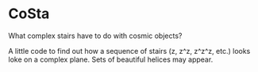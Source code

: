 # CoSta
What complex stairs have to do with cosmic objects? 

A little code to find out how a sequence of stairs (z, z^z, z^z^z, etc.) looks loke on a complex plane. 
Sets of beautiful helices may appear.
